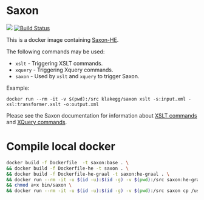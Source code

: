 # Saxon

[![](https://images.microbadger.com/badges/image/klakegg/saxon.svg)](https://microbadger.com/images/klakegg/saxon "Get your own image badge on microbadger.com")
[![Build Status](https://travis-ci.org/klakegg/docker-saxon.svg?branch=master)](https://travis-ci.org/klakegg/docker-saxon)

This is a docker image containing [Saxon-HE](http://saxon.sourceforge.net/).

The following commands may be used:

* `xslt` - Triggering XSLT commands.
* `xquery` - Triggering Xquery commands.
* `saxon` - Used by `xslt` and `xquery` to trigger Saxon.

Example:

`docker run --rm -it -v $(pwd):/src klakegg/saxon xslt -s:input.xml -xsl:transformer.xslt -o:output.xml`

Please see the Saxon documentation for information about [XSLT commands](http://www.saxonica.com/documentation/#!using-xsl/commandline) and [XQuery commands](http://www.saxonica.com/documentation/#!using-xquery/commandline).

# Compile local docker
```bash
docker build -f Dockerfile  -t saxon:base . \
&& docker build -f Dockerfile-he -t saxon . \
&& docker build -f Dockerfile-he-graal -t saxon:he-graal . \
&& docker run --rm -it -u $(id -u):$(id -g) -v $(pwd):/src saxon:he-graal cp /bin/saxon /src/bin/. \
&& chmod a+x bin/saxon \
&& docker run --rm -it -u $(id -u):$(id -g) -v $(pwd):/src saxon cp /usr/share/java/saxon/main.jar /usr/share/java/saxon/saxon.jar /src/bin/.

```